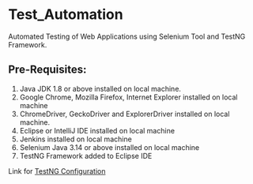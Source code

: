 # Test_Automation

Automated Testing of Web Applications using Selenium Tool and TestNG Framework.

## Pre-Requisites:

1. Java JDK 1.8 or above installed on local machine.
2. Google Chrome, Mozilla Firefox, Internet Explorer installed on local machine
3. ChromeDriver, GeckoDriver and ExplorerDriver installed on local machine.
4. Eclipse or IntelliJ IDE installed on local machine
5. Jenkins installed on local machine
6. Selenium Java 3.14 or above installed on local machine
7. TestNG Framework added to Eclipse IDE

Link for [TestNG Configuration](https://www.toolsqa.com/selenium-webdriver/install-testng/)
